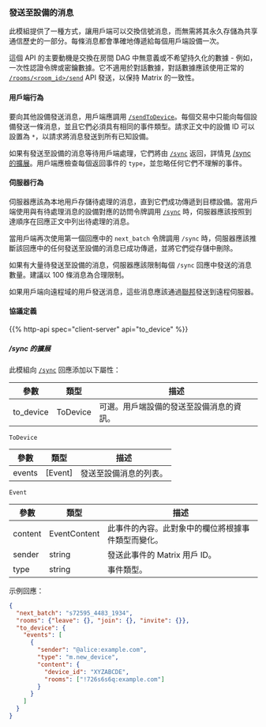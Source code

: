 ### 發送至設備的消息

此模組提供了一種方式，讓用戶端可以交換信號消息，而無需將其永久存儲為共享通信歷史的一部分。每條消息都會準確地傳遞給每個用戶端設備一次。

這個 API 的主要動機是交換在房間 DAG 中無意義或不希望持久化的數據 - 例如，一次性認證令牌或密鑰數據。它不適用於對話數據，對話數據應該使用正常的 [`/rooms/<room_id>/send`](/client-server-api/#put_matrixclientv3roomsroomidsendeventtypetxnid) API 發送，以保持 Matrix 的一致性。

#### 用戶端行為

要向其他設備發送消息，用戶端應調用 [`/sendToDevice`](/client-server-api/#put_matrixclientv3sendtodeviceeventtypetxnid)。每個交易中只能向每個設備發送一條消息，並且它們必須具有相同的事件類型。請求正文中的設備 ID 可以設置為 `*`，以請求將消息發送到所有已知設備。

如果有發送至設備的消息等待用戶端處理，它們將由 [`/sync`](/client-server-api/#get_matrixclientv3sync) 返回，詳情見 [/sync 的擴展](/client-server-api/#extensions-to-sync)。用戶端應檢查每個返回事件的 `type`，並忽略任何它們不理解的事件。

#### 伺服器行為

伺服器應該為本地用戶存儲待處理的消息，直到它們成功傳遞到目標設備。當用戶端使用與有待處理消息的設備對應的訪問令牌調用 [`/sync`](/client-server-api/#get_matrixclientv3sync) 時，伺服器應該按照到達順序在回應正文中列出待處理的消息。

當用戶端再次使用第一個回應中的 `next_batch` 令牌調用 `/sync` 時，伺服器應該推斷該回應中的任何發送至設備的消息已成功傳遞，並將它們從存儲中刪除。

如果有大量待發送至設備的消息，伺服器應該限制每個 `/sync` 回應中發送的消息數量。建議以 100 條消息為合理限制。

如果用戶端向遠程域的用戶發送消息，這些消息應該通過[聯邦](/server-server-api#send-to-device-messaging)發送到遠程伺服器。

#### 協議定義

{{% http-api spec="client-server" api="to_device" %}}

##### /sync 的擴展

此模組向 [`/sync`](/client-server-api/#get_matrixclientv3sync) 回應添加以下屬性：

| 參數      | 類型      | 描述                                                   |
|-----------|-----------|--------------------------------------------------------|
| to_device | ToDevice  | 可選。用戶端設備的發送至設備消息的資訊。              |

`ToDevice`

| 參數   | 類型      | 描述                     |
|--------|-----------|--------------------------|
| events | [Event]   | 發送至設備消息的列表。  |

`Event`

| 參數     | 類型         | 描述                                                                        |
|----------|--------------|-----------------------------------------------------------------------------|
| content  | EventContent | 此事件的內容。此對象中的欄位將根據事件類型而變化。                        |
| sender   | string       | 發送此事件的 Matrix 用戶 ID。                                              |
| type     | string       | 事件類型。                                                                 |

示例回應：

```json
{
  "next_batch": "s72595_4483_1934",
  "rooms": {"leave": {}, "join": {}, "invite": {}},
  "to_device": {
    "events": [
      {
        "sender": "@alice:example.com",
        "type": "m.new_device",
        "content": {
          "device_id": "XYZABCDE",
          "rooms": ["!726s6s6q:example.com"]
        }
      }
    ]
  }
}
```
